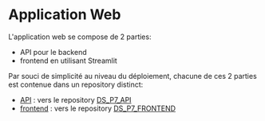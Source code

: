 # Application Web

L'application web se compose de 2 parties:
- API pour le backend
- frontend en utilisant Streamlit

Par souci de simplicité au niveau du déploiement, chacune de ces 2 parties est contenue dans un repository distinct:

- [API](https://github.com/kockot/DS_P7_API) : vers le repository [DS_P7_API](https://github.com/kockot/DS_P7_API)
- [frontend](https://github.com/kockot/DS_P7_FRONTEND) : vers le repository [DS_P7_FRONTEND](https://github.com/kockot/DS_P7_FRONTEND)
